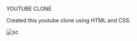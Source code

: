 YOUTUBE CLONE

Created this youtube clone using HTML and CSS.

![sc](https://github.com/user-attachments/assets/dbe174e7-e7a1-4c10-9739-7a0e36c3c857)

